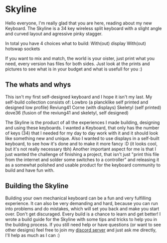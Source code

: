 # Skyline
Hello everyone, 
I'm really glad that you are here, reading about my new Keyboard.
The Skyline is a 34 key wireless split keyboard with a slight angle and curved layout and agressive pinky stagger.

In total you have 4 choices what to build:
With(out) display 
With(out) hotswap sockets

If you want to mix and match, the world is your oister, just print what you need, every version has files for both sides. Just look at the prints and pictures to see what is in your budget and what is usefull for you :)

## The whats and whys
This isn't my first self-designed keyboard and I hope it isn't my last. 
My self-build collection consists of:
Lowbro (a plancklike self printed and designed low profile)
Reviung41
Corne (with displays)
Skeletyl (self printed)
dove36 (fusion of the reviung41 and skeletyl, self designed)

The Skyline is the product of all the experiences I made building, designing and using these keyboards.
I wanted a Keyboard, that only has the number of keys (34) that I needed for my day to day work with it and it should look like something new and unique. Also I wanted to use displays in a self-built keyboard, to see how it's done and to make it more fancy :D (it looks cool, but it's not really necessary tbh)
Another important aspect for me is that I just wanted the challenge of finishing a project, that isn't just "print this file from the internet and solder some switches to a controller" and releasing it as a somewhat polished and usable product for the keyboard community to build and have fun with.


## Building the Skyline
Building your own mechanical keyboard can be a fun and very fulfilling experience. 
It can also be very demanding and hard, because you can run into problems and do mistakes, which will set you back and make you start over. 
Don't get discuraged.
Every build is a chance to learn and get better!
I wrote a build guide for the Skyline with some tips and tricks to help you in the building process. If you still need help or have questions (or want to see other designs) feel free to join my [discord server](https://discord.gg/6NYX3pecrV) and just ask me directly, I'll help as much as I can :)


